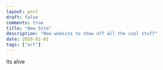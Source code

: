 ```yaml
---
layout: post
draft: false
comments: true
title: "New Site"
description: "New website to show off all the cool stuff"
date: 2020-01-01
tags: ["art"]
---
```


Its alive